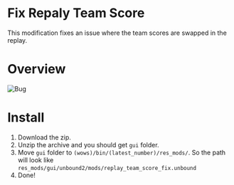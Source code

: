 # Fix Repaly Team Score
This modification fixes an issue where the team scores are swapped in the replay.

# Overview
![Bug](https://github.com/AndrewTaro/ReplayTeamScoreFix/assets/36262823/5413f476-d3b5-4a69-86fe-c5e322b16e4b)

# Install
1. Download the zip.
2. Unzip the archive and you should get `gui` folder.
3. Move `gui` folder to `(wows)/bin/(latest_number)/res_mods/`. So the path will look like `res_mods/gui/unbound2/mods/replay_team_score_fix.unbound`
4. Done!
